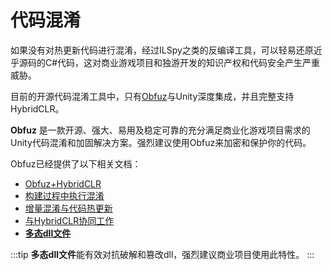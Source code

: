 # 代码混淆

如果没有对热更新代码进行混淆，经过ILSpy之类的反编译工具，可以轻易还原近乎源码的C#代码，这对商业游戏项目和独游开发的知识产权和代码安全产生严重威胁。

目前的开源代码混淆工具中，只有[Obfuz](https://github.com/focus-creative-games/obfuz)与Unity深度集成，并且完整支持HybridCLR。

**Obfuz** 是一款开源、强大、易用及稳定可靠的充分满足商业化游戏项目需求的Unity代码混淆和加固解决方案。强烈建议使用Obfuz来加密和保护你的代码。

Obfuz已经提供了以下相关文档：

- [Obfuz+HybridCLR](https://www.obfuz.com/docs/beginner/work-with-hybridclr)
- [构建过程中执行混淆](https://www.obfuz.com/docs/manual/build-pipeline)
- [增量混淆与代码热更新](https://www.obfuz.com/docs/manual/incremental-obfuscation-and-hotupdate)
- [与HybridCLR协同工作](https://www.obfuz.com/docs/manual/work-with-hybridclr)
- **[多态dll文件](https://www.obfuz.com/docs/manual/hybridclr/polymorphic-dll)**

:::tip
**多态dll文件**能有效对抗破解和篡改dll，强烈建议商业项目使用此特性。
:::
